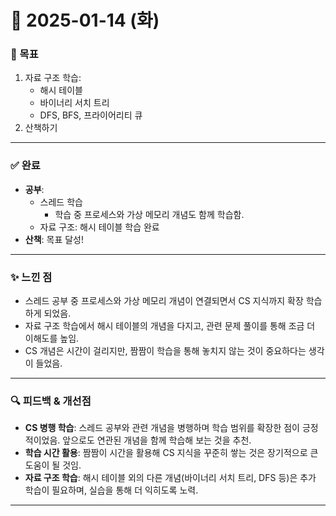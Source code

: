 # 📅 2025-01-14 (화)

### 🎯 목표
1. 자료 구조 학습:
   - 해시 테이블
   - 바이너리 서치 트리
   - DFS, BFS, 프라이어리티 큐
2. 산책하기

---

### ✅ 완료
- **공부**:
  - 스레드 학습
    - 학습 중 프로세스와 가상 메모리 개념도 함께 학습함.
  - 자료 구조: 해시 테이블 학습 완료
- **산책**: 목표 달성!

---

### ✨ 느낀 점
- 스레드 공부 중 프로세스와 가상 메모리 개념이 연결되면서 CS 지식까지 확장 학습하게 되었음.
- 자료 구조 학습에서 해시 테이블의 개념을 다지고, 관련 문제 풀이를 통해 조금 더 이해도를 높임.
- CS 개념은 시간이 걸리지만, 짬짬이 학습을 통해 놓치지 않는 것이 중요하다는 생각이 들었음.

---

### 🔍 피드백 & 개선점
- **CS 병행 학습**: 스레드 공부와 관련 개념을 병행하며 학습 범위를 확장한 점이 긍정적이었음. 앞으로도 연관된 개념을 함께 학습해 보는 것을 추천.
- **학습 시간 활용**: 짬짬이 시간을 활용해 CS 지식을 꾸준히 쌓는 것은 장기적으로 큰 도움이 될 것임.
- **자료 구조 학습**: 해시 테이블 외의 다른 개념(바이너리 서치 트리, DFS 등)은 추가 학습이 필요하며, 실습을 통해 더 익히도록 노력.

---
